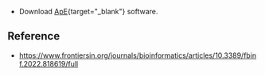 * Download [ApE](https://jorgensen.biology.utah.edu/wayned/ape/){target="_blank"} software.


## Reference
* https://www.frontiersin.org/journals/bioinformatics/articles/10.3389/fbinf.2022.818619/full
